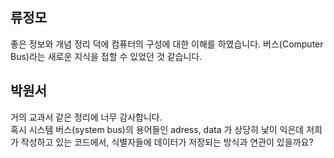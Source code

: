 ## 류정모

좋은 정보와 개념 정리 덕에 컴퓨터의 구성에 대한 이해를 하였습니다. 버스(Computer Bus)라는 새로운 지식을 접할 수 있었던 것 같습니다.

## 박원서

거의 교과서 같은 정리에 너무 감사합니다.<br>
혹시 시스템 버스(system bus)의 용어들인 adress, data 가 상당히 낯이 익은데 저희가 작성하고 있는 코드에서, 식별자들에 데이터가 저장되는 방식과 연관이 있을까요?
